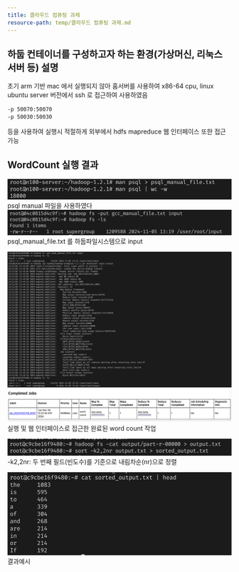 ```yaml
---
title: 클라우드 컴퓨팅 과제
resource-path: temp/클라우드 컴퓨팅 과제.md
---
```

## 하둡 컨테이너를 구성하고자 하는 환경(가상머신, 리눅스 서버 등) 설명
초기 arm 기반 mac 에서 실행되지 않아
홈서버를 사용하여 x86-64 cpu, linux ubuntu server 버전에서 ssh 로 접근하여 사용하였음
```bash
-p 50070:50070 
-p 50030:50030
``` 
등을 사용하여 실행시 적절하게 외부에서 hdfs mapreduce 웹 인터페이스 또한 접근가능




## WordCount 실행 결과
![Pasted image 20241105134407](../08.media/20241105134407.png)
psql manual 파일을 사용하였다 ![](../08.media/20241105132079.png)
psql_manual_file.txt 를 하둡파일시스템으로 input

![Pasted image 20241105134994](../08.media/20241105134994.png)![Pasted image 20241105132250](../08.media/20241105132250.png)
실행 및 웹 인터페이스로 접근한 완료된 word count 작업



![Pasted image 20241105135038](../08.media/20241105135038.png)
-k2,2nr: 두 번째 필드(빈도수)를 기준으로 내림차순(nr)으로 정렬

![Pasted image 20241105135129](../08.media/20241105135129.png)
결과예시


